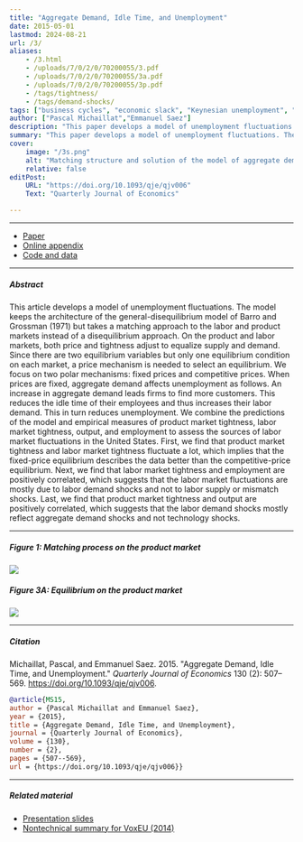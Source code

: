 ```yaml
---
title: "Aggregate Demand, Idle Time, and Unemployment" 
date: 2015-05-01
lastmod: 2024-08-21
url: /3/
aliases:
    - /3.html
    - /uploads/7/0/2/0/70200055/3.pdf
    - /uploads/7/0/2/0/70200055/3a.pdf
    - /uploads/7/0/2/0/70200055/3p.pdf
    - /tags/tightness/
    - /tags/demand-shocks/
tags: ["business cycles", "economic slack", "Keynesian unemployment", "labor-market tightness", "matching model", "price rigidity", "product-market tightness", "wage rigidity"]
author: ["Pascal Michaillat","Emmanuel Saez"]
description: "This paper develops a model of unemployment fluctuations in which the labor and product markets have a matching structure. Published in QJE, 2015." 
summary: "This paper develops a model of unemployment fluctuations. The innovation is to represent the labor and product markets with a matching structure. The model simultaneously features Keynesian unemployment, classical unemployment, and frictional unemployment." 
cover:
    image: "/3s.png"
    alt: "Matching structure and solution of the model of aggregate demand and idle time"
    relative: false
editPost:
    URL: "https://doi.org/10.1093/qje/qjv006"
    Text: "Quarterly Journal of Economics"

---
```


---

+ [Paper](/3.pdf)
+ [Online appendix](/3a.pdf)
+ [Code and data](https://github.com/pmichaillat/aggregate-demand)

---

##### Abstract

This article develops a model of unemployment fluctuations. The model keeps the architecture of the general-disequilibrium model of Barro and Grossman (1971) but takes a matching approach to the labor and product markets instead of a disequilibrium approach. On the product and labor markets, both price and tightness adjust to equalize supply and demand. Since there are two equilibrium variables but only one equilibrium condition on each market, a price mechanism is needed to select an equilibrium. We focus on two polar mechanisms: fixed prices and competitive prices. When prices are fixed, aggregate demand affects unemployment as follows. An increase in aggregate demand leads firms to find more customers. This reduces the idle time of their employees and thus increases their labor demand. This in turn reduces unemployment. We combine the predictions of the model and empirical measures of product market tightness, labor market tightness, output, and employment to assess the sources of labor market fluctuations in the United States. First, we find that product market tightness and labor market tightness fluctuate a lot, which implies that the fixed-price equilibrium describes the data better than the competitive-price equilibrium. Next, we find that labor market tightness and employment are positively correlated, which suggests that the labor market fluctuations are mostly due to labor demand shocks and not to labor supply or mismatch shocks. Last, we find that product market tightness and output are positively correlated, which suggests that the labor demand shocks mostly reflect aggregate demand shocks and not technology shocks.

---

##### Figure 1:  Matching process on the product market

![](/3a.png)

##### Figure 3A:  Equilibrium on the product market

![](/3b.png)

---

##### Citation

Michaillat, Pascal, and Emmanuel Saez. 2015. "Aggregate Demand, Idle Time, and Unemployment." *Quarterly Journal of Economics* 130 (2): 507–569. https://doi.org/10.1093/qje/qjv006.

```BibTeX
@article{MS15,
author = {Pascal Michaillat and Emmanuel Saez},
year = {2015},
title = {Aggregate Demand, Idle Time, and Unemployment},
journal = {Quarterly Journal of Economics},
volume = {130},
number = {2},
pages = {507--569},
url = {https://doi.org/10.1093/qje/qjv006}}
```

---

##### Related material

+ [Presentation slides](/3p.pdf)
+ [Nontechnical summary for VoxEU (2014)](https://cepr.org/voxeu/columns/using-product-and-labour-market-tightness-understand-unemployment)